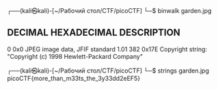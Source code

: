 ┌──(kali㉿kali)-[~/Рабочий стол/CTF/picoCTF]
└─$ binwalk garden.jpg

DECIMAL       HEXADECIMAL     DESCRIPTION
--------------------------------------------------------------------------------
0             0x0             JPEG image data, JFIF standard 1.01
382           0x17E           Copyright string: "Copyright (c) 1998 Hewlett-Packard Company"

┌──(kali㉿kali)-[~/Рабочий стол/CTF/picoCTF]
└─$ strings garden.jpg
picoCTF{more_than_m33ts_the_3y33dd2eEF5}
